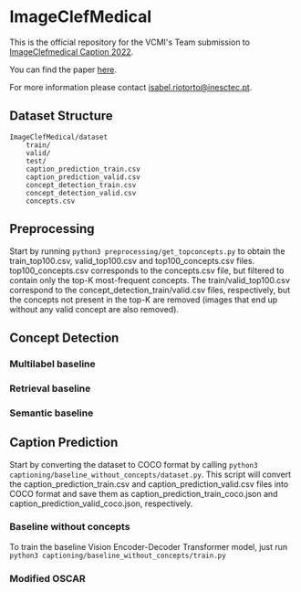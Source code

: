 # ImageClefMedical

This is the official repository for the VCMI's Team submission to [ImageClefmedical Caption 2022](https://www.imageclef.org/2022/medical/caption).

You can find the paper [here](http://ceur-ws.org/Vol-3180/paper-116.pdf).

For more information please contact isabel.riotorto@inesctec.pt.

## Dataset Structure

```
ImageClefMedical/dataset
    train/
    valid/
    test/
    caption_prediction_train.csv
    caption_prediction_valid.csv
    concept_detection_train.csv
    concept_detection_valid.csv
    concepts.csv
```    
## Preprocessing

Start by running ```python3 preprocessing/get_topconcepts.py``` to obtain the train_top100.csv, valid_top100.csv and top100_concepts.csv files. top100_concepts.csv corresponds to the concepts.csv file, but filtered to contain only the top-K most-frequent concepts. The train/valid_top100.csv correspond to the concept_detection_train/valid.csv files, respectively, but the concepts not present in the top-K are removed (images that end up without any valid concept are also removed).

## Concept Detection

### Multilabel baseline

### Retrieval baseline

### Semantic baseline


## Caption Prediction

Start by converting the dataset to COCO format by calling ```
python3 captioning/baseline_without_concepts/dataset.py ```. This script will convert the caption_prediction_train.csv and caption_prediction_valid.csv files into COCO format and save them as caption_prediction_train_coco.json and caption_prediction_valid_coco.json, respectively.


### Baseline without concepts

To train the baseline Vision Encoder-Decoder Transformer model, just run ```python3 captioning/baseline_without_concepts/train.py```

### Modified OSCAR





